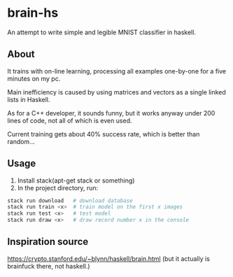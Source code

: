 # brain-hs

An attempt to write simple and legible MNIST classifier in haskell.

## About

It trains with on-line learning, processing all examples one-by-one for a five minutes on my pc.

Main inefficiency is caused by using matrices and vectors as a single linked lists in Haskell.

As for a C++ developer, it sounds funny, but it works anyway under 200 lines of code, not all of which is even used.

Current training gets about 40% success rate, which is better than random...

## Usage

1. Install stack(apt-get stack or something)
2. In the project directory, run:

```sh
stack run download   # download database
stack run train <x>  # train model on the first x images
stack run test <x>   # test model
stack run draw <x>   # draw record number x in the console
```

## Inspiration source

<https://crypto.stanford.edu/~blynn/haskell/brain.html>
(but it actually is brainfuck there, not haskell.)
